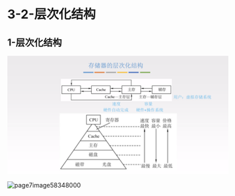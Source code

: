 # 3-2-层次化结构

## 1-层次化结构

![](../../.gitbook/assets/image%20%28229%29.png)

![page7image58348000](blob:https://app.gitbook.com/b40a9e97-33db-42b7-812e-760f98280316)



